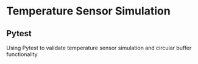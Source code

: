 # Temperature Sensor Simulation
## Pytest
Using Pytest to validate temperature sensor simulation and circular buffer functionality